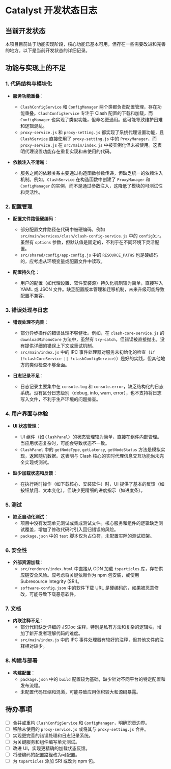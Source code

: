 # Catalyst 开发状态日志

## 当前开发状态

本项目目前处于功能实现阶段，核心功能已基本可用，但存在一些需要改进和完善的地方。以下是当前开发状态的详细记录。

## 功能与实现上的不足

### 1. 代码结构与模块化
- **服务功能重叠**：
  - `ClashConfigService` 和 `ConfigManager` 两个类都负责配置管理，存在功能重叠。`ClashConfigService` 专注于 Clash 配置的下载和加载，而 `ConfigManager` 也实现了类似功能，但命名更通用。这可能导致维护困难和逻辑混乱。
  - `proxy-service.js` 和 `proxy-setting.js` 都实现了系统代理设置功能，且 `ClashService` 直接使用了 `proxy-setting.js` 中的 `ProxyManager`，而 `proxy-service.js` 在 `src/main/index.js` 中被实例化但未被使用。这表明代理设置功能存在重复实现和未使用的代码。

- **依赖注入不清晰**：
  - 服务之间的依赖关系主要通过构造函数参数传递，但缺乏统一的依赖注入机制。例如，`ClashService` 在构造函数中创建了 `ProxyManager` 和 `ConfigManager` 的实例，而不是通过参数注入，这降低了模块的可测试性和灵活性。

### 2. 配置管理
- **配置文件路径硬编码**：
  - 部分配置文件路径在代码中被硬编码，例如 `src/main/services/clash/clash-config-service.js` 中的 `configDir`。虽然有 `options` 参数，但默认值是固定的，不利于在不同环境下灵活配置。
  - `src/shared/config/app-config.js` 中的 `RESOURCE_PATHS` 也是硬编码的，应考虑从环境变量或配置文件中读取。

- **配置持久化**：
  - 用户的配置（如代理设置、软件安装源）持久化机制较为简单，直接写入 YAML 或 JSON 文件。缺乏配置版本管理和迁移机制，未来升级可能导致配置不兼容。

### 3. 错误处理与日志
- **错误处理不完善**：
  - 部分异步操作的错误处理不够健壮。例如，在 `clash-core-service.js` 的 `downloadMihomoCore` 方法中，虽然有 `try-catch`，但错误被直接抛出，没有提供详细的错误上下文或重试机制。
  - `src/main/index.js` 中的 IPC 事件处理器对服务未初始化的检查（`if (!clashCoreService || !clashConfigService)`）是好的实践，但其他地方的类似检查不够全面。

- **日志记录不足**：
  - 日志记录主要集中在 `console.log` 和 `console.error`，缺乏结构化的日志系统。没有区分日志级别（debug, info, warn, error），也不支持将日志写入文件，不利于生产环境的问题排查。

### 4. 用户界面与体验
- **UI 状态管理**：
  - UI 组件（如 `ClashPanel`）的状态管理较为简单，直接在组件内部管理。当应用状态复杂时，可能会导致状态不一致。
  - `ClashPanel` 中的 `getNodeType`, `getLatency`, `getNodeStatus` 方法是模拟实现，返回随机数据。这表明与 Clash 核心的实时代理信息交互功能尚未完全实现或测试。

- **缺少加载状态和反馈**：
  - 在执行耗时操作（如下载核心、安装软件）时，UI 提供了基本的反馈（如按钮禁用、文本变化），但缺少更精细的进度指示（如进度条）。

### 5. 测试
- **缺乏自动化测试**：
  - 项目中没有发现单元测试或集成测试文件。核心服务和组件的逻辑缺乏测试覆盖，增加了修改代码时引入回归错误的风险。
  - `package.json` 中的 `test` 脚本仅为占位符，未配置实际的测试框架。

### 6. 安全性
- **外部资源加载**：
  - `src/renderer/index.html` 中直接从 CDN 加载 `tsparticles` 库，存在供应链安全风险。应考虑将关键依赖作为 npm 包安装，或使用 Subresource Integrity (SRI)。
  - `software-config.json` 中的软件下载 URL 是硬编码的，如果被恶意修改，可能导致下载恶意软件。

### 7. 文档
- **内联注释不足**：
  - 部分代码缺乏详细的 JSDoc 注释，特别是私有方法和复杂的逻辑块，增加了新开发者理解代码的难度。
  - `src/main/index.js` 中的 IPC 事件处理器有较好的注释，但其他文件的注释相对较少。

### 8. 构建与部署
- **构建配置**：
  - `package.json` 中的 `build` 配置较为基础，缺少针对不同平台的特定配置和发布流程。
  - 未配置代码压缩和混淆，可能导致应用体积较大和源码暴露。

## 待办事项
- [ ] 合并或重构 `ClashConfigService` 和 `ConfigManager`，明确职责边界。
- [ ] 移除未使用的 `proxy-service.js` 或将其与 `proxy-setting.js` 合并。
- [ ] 实现更完善的错误处理和日志记录系统。
- [ ] 为关键服务和组件编写单元测试。
- [ ] 改进 UI，实现更精确的加载状态反馈。
- [ ] 将硬编码的配置路径改为可配置。
- [ ] 为 `tsparticles` 添加 SRI 或改为 npm 包。